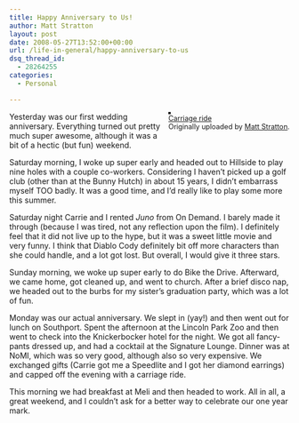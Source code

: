 ```yaml
---
title: Happy Anniversary to Us!
author: Matt Stratton
layout: post
date: 2008-05-27T13:52:00+00:00
url: /life-in-general/happy-anniversary-to-us
dsq_thread_id:
  - 28264255
categories:
  - Personal

---
```

<div style="float:right;margin-left:10px;margin-bottom:10px;">
  <a href="https://www.flickr.com/photos/mugsy/2528611802/" title="photo sharing"><img src="https://farm3.static.flickr.com/2122/2528611802_b9a92a1493_m.jpg" alt="" style="border:solid 2px #000000;" /></a> <br /> <span style="font-size:.9em;margin-top:0;"> <a href="https://www.flickr.com/photos/mugsy/2528611802/">Carriage ride</a> <br /> Originally uploaded by <a href="https://www.flickr.com/people/mugsy/">Matt Stratton</a>. </span>
</div>

Yesterday was our first wedding anniversary. Everything turned out pretty much super awesome, although it was a bit of a hectic (but fun) weekend.

Saturday morning, I woke up super early and headed out to Hillside to play nine holes with a couple co-workers. Considering I haven&#8217;t picked up a golf club (other than at the Bunny Hutch) in about 15 years, I didn&#8217;t embarrass myself TOO badly. It was a good time, and I&#8217;d really like to play some more this summer.

Saturday night Carrie and I rented _Juno_ from On Demand. I barely made it through (because I was tired, not any reflection upon the film). I definitely feel that it did not live up to the hype, but it was a sweet little movie and very funny. I think that Diablo Cody definitely bit off more characters than she could handle, and a lot got lost. But overall, I would give it three stars.

Sunday morning, we woke up super early to do Bike the Drive. Afterward, we came home, got cleaned up, and went to church. After a brief disco nap, we headed out to the burbs for my sister&#8217;s graduation party, which was a lot of fun. 

Monday was our actual anniversary. We slept in (yay!) and then went out for lunch on Southport. Spent the afternoon at the Lincoln Park Zoo and then went to check into the Knickerbocker hotel for the night. We got all fancy-pants dressed up, and had a cocktail at the Signature Lounge. Dinner was at NoMI, which was so very good, although also so very expensive. We exchanged gifts (Carrie got me a Speedlite and I got her diamond earrings) and capped off the evening with a carriage ride.

This morning we had breakfast at Meli and then headed to work. All in all, a great weekend, and I couldn&#8217;t ask for a better way to celebrate our one year mark.